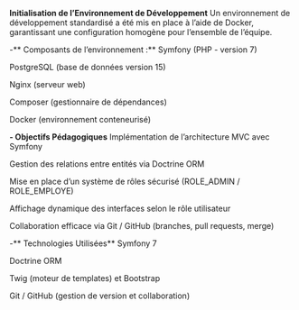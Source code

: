 **Initialisation de l’Environnement de Développement**
Un environnement de développement standardisé a été mis en place à l’aide de Docker, garantissant une configuration homogène pour l’ensemble de l’équipe.

-** Composants de l’environnement :**
Symfony (PHP - version 7)

PostgreSQL (base de données version 15)

Nginx (serveur web)

Composer (gestionnaire de dépendances)

Docker (environnement conteneurisé)

**- Objectifs Pédagogiques**
Implémentation de l’architecture MVC avec Symfony

Gestion des relations entre entités via Doctrine ORM

Mise en place d’un système de rôles sécurisé (ROLE_ADMIN / ROLE_EMPLOYE)

Affichage dynamique des interfaces selon le rôle utilisateur

Collaboration efficace via Git / GitHub (branches, pull requests, merge)

-** Technologies Utilisées**
Symfony 7

Doctrine ORM

Twig (moteur de templates) et Bootstrap

Git / GitHub (gestion de version et collaboration)

